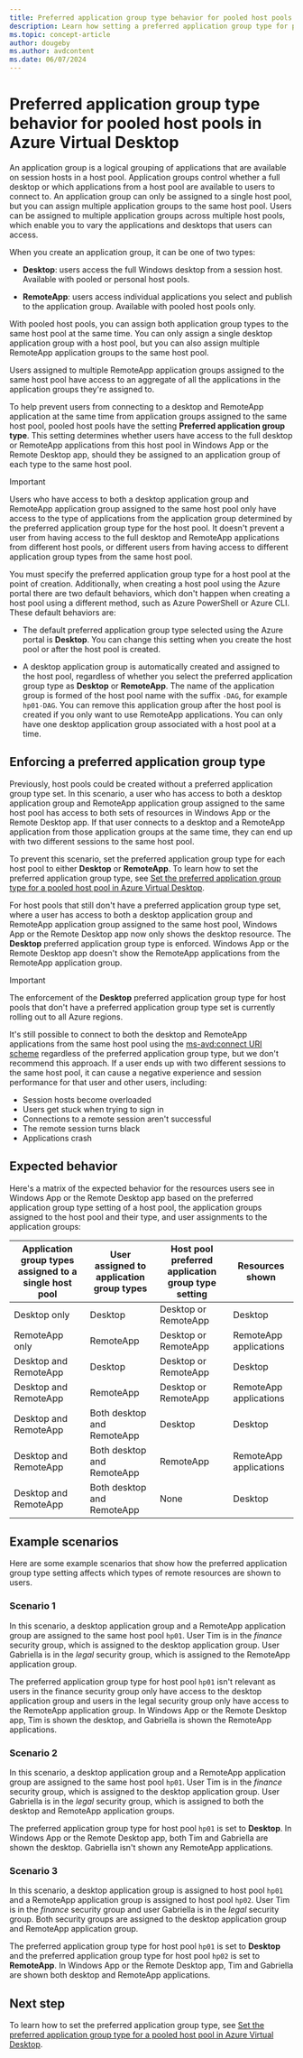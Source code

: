 ```yaml
---
title: Preferred application group type behavior for pooled host pools in Azure Virtual Desktop
description: Learn how setting a preferred application group type for pooled host pools determines the desktops and applications users can connect to.
ms.topic: concept-article
author: dougeby
ms.author: avdcontent
ms.date: 06/07/2024
---
```


# Preferred application group type behavior for pooled host pools in Azure Virtual Desktop

An application group is a logical grouping of applications that are available on session hosts in a host pool. Application groups control whether a full desktop or which applications from a host pool are available to users to connect to. An application group can only be assigned to a single host pool, but you can assign multiple application groups to the same host pool. Users can be assigned to multiple application groups across multiple host pools, which enable you to vary the applications and desktops that users can access.

When you create an application group, it can be one of two types:

- **Desktop**: users access the full Windows desktop from a session host. Available with pooled or personal host pools.

- **RemoteApp**: users access individual applications you select and publish to the application group. Available with pooled host pools only.

With pooled host pools, you can assign both application group types to the same host pool at the same time. You can only assign a single desktop application group with a host pool, but you can also assign multiple RemoteApp application groups to the same host pool.

Users assigned to multiple RemoteApp application groups assigned to the same host pool have access to an aggregate of all the applications in the application groups they're assigned to.

To help prevent users from connecting to a desktop and RemoteApp application at the same time from application groups assigned to the same host pool, pooled host pools have the setting **Preferred application group type**. This setting determines whether users have access to the full desktop or RemoteApp applications from this host pool in Windows App or the Remote Desktop app, should they be assigned to an application group of each type to the same host pool.

> [!IMPORTANT]
> Users who have access to both a desktop application group and RemoteApp application group assigned to the same host pool only have access to the type of applications from the application group determined by the preferred application group type for the host pool. It doesn't prevent a user from having access to the full desktop and RemoteApp applications from different host pools, or different users from having access to different application group types from the same host pool.

You must specify the preferred application group type for a host pool at the point of creation. Additionally, when creating a host pool using the Azure portal there are two default behaviors, which don't happen when creating a host pool using a different method, such as Azure PowerShell or Azure CLI. These default behaviors are:

- The default preferred application group type selected using the Azure portal is **Desktop**. You can change this setting when you create the host pool or after the host pool is created.

- A desktop application group is automatically created and assigned to the host pool, regardless of whether you select the preferred application group type as **Desktop** or **RemoteApp**. The name of the application group is formed of the host pool name with the suffix `-DAG`, for example `hp01-DAG`. You can remove this application group after the host pool is created if you only want to use RemoteApp applications. You can only have one desktop application group associated with a host pool at a time.

## Enforcing a preferred application group type

Previously, host pools could be created without a preferred application group type set. In this scenario, a user who has access to both a desktop application group and RemoteApp application group assigned to the same host pool has access to both sets of resources in Windows App or the Remote Desktop app. If that user connects to a desktop and a RemoteApp application from those application groups at the same time, they can end up with two different sessions to the same host pool.

To prevent this scenario, set the preferred application group type for each host pool to either **Desktop** or **RemoteApp**. To learn how to set the preferred application group type, see [Set the preferred application group type for a pooled host pool in Azure Virtual Desktop](set-preferred-application-group-type.md).

For host pools that still don't have a preferred application group type set, where a user has access to both a desktop application group and RemoteApp application group assigned to the same host pool, Windows App or the Remote Desktop app now only shows the desktop resource. The **Desktop** preferred application group type is enforced. Windows App or the Remote Desktop app doesn't show the RemoteApp applications from the RemoteApp application group.

> [!IMPORTANT]
> The enforcement of the **Desktop** preferred application group type for host pools that don't have a preferred application group type set is currently rolling out to all Azure regions.

It's still possible to connect to both the desktop and RemoteApp applications from the same host pool using the [ms-avd:connect URI scheme](uri-scheme.md) regardless of the preferred application group type, but we don't recommend this approach. If a user ends up with two different sessions to the same host pool, it can cause a negative experience and session performance for that user and other users, including:

- Session hosts become overloaded
- Users get stuck when trying to sign in
- Connections to a remote session aren't successful
- The remote session turns black
- Applications crash

## Expected behavior

Here's a matrix of the expected behavior for the resources users see in Windows App or the Remote Desktop app based on the preferred application group type setting of a host pool, the application groups assigned to the host pool and their type, and user assignments to the application groups:

| Application group types assigned to a single host pool | User assigned to application group types | Host pool preferred application group type setting | Resources shown |
|--|--|--|--|
| Desktop only | Desktop | Desktop or RemoteApp | Desktop |
| RemoteApp only | RemoteApp | Desktop or RemoteApp | RemoteApp applications |
| Desktop and RemoteApp | Desktop | Desktop or RemoteApp | Desktop |
| Desktop and RemoteApp | RemoteApp | Desktop or RemoteApp | RemoteApp applications |
| Desktop and RemoteApp | Both desktop and RemoteApp | Desktop | Desktop |
| Desktop and RemoteApp | Both desktop and RemoteApp | RemoteApp | RemoteApp applications |
| Desktop and RemoteApp | Both desktop and RemoteApp | None | Desktop |

## Example scenarios

Here are some example scenarios that show how the preferred application group type setting affects which types of remote resources are shown to users.

### Scenario 1

In this scenario, a desktop application group and a RemoteApp application group are assigned to the same host pool `hp01`. User Tim is in the *finance* security group, which is assigned to the desktop application group. User Gabriella is in the *legal* security group, which is assigned to the RemoteApp application group.

The preferred application group type for host pool `hp01` isn't relevant as users in the finance security group only have access to the desktop application group and users in the legal security group only have access to the RemoteApp application group. In Windows App or the Remote Desktop app, Tim is shown the desktop, and Gabriella is shown the RemoteApp applications.

### Scenario 2

In this scenario, a desktop application group and a RemoteApp application group are assigned to the same host pool `hp01`. User Tim is in the *finance* security group, which is assigned to the desktop application group. User Gabriella is in the *legal* security group, which is assigned to both the desktop and RemoteApp application groups.

The preferred application group type for host pool `hp01` is set to **Desktop**. In Windows App or the Remote Desktop app, both Tim and Gabriella are shown the desktop. Gabriella isn't shown any RemoteApp applications.

### Scenario 3

In this scenario, a desktop application group is assigned to host pool `hp01` and a RemoteApp application group is assigned to host pool `hp02`. User Tim is in the *finance* security group and user Gabriella is in the *legal* security group. Both security groups are assigned to the desktop application group and RemoteApp application group.

The preferred application group type for host pool `hp01` is set to **Desktop** and the preferred application group type for host pool `hp02` is set to **RemoteApp**. In Windows App or the Remote Desktop app, Tim and Gabriella are shown both desktop and RemoteApp applications.

## Next step

To learn how to set the preferred application group type, see [Set the preferred application group type for a pooled host pool in Azure Virtual Desktop](set-preferred-application-group-type.md).
